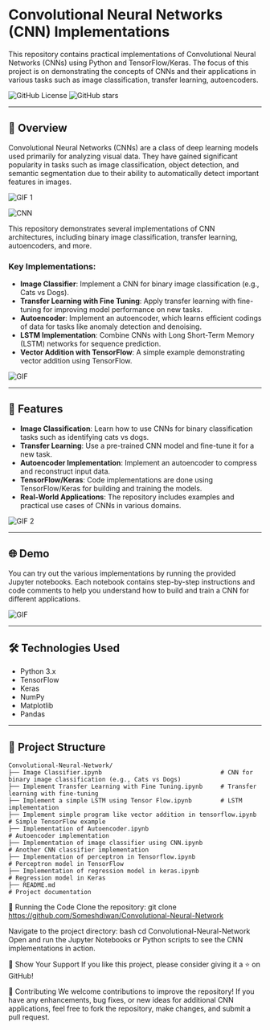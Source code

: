 # Convolutional Neural Networks (CNN) Implementations

This repository contains practical implementations of Convolutional Neural Networks (CNNs) using Python and TensorFlow/Keras. 
The focus of this project is on demonstrating the concepts of CNNs and their applications in various tasks such as image classification, transfer learning, autoencoders.

![GitHub License](https://img.shields.io/github/license/Someshdiwan/Convolutional-Neural-Network)
![GitHub stars](https://img.shields.io/github/stars/Someshdiwan/Convolutional-Neural-Network)

---

## 🚀 Overview

Convolutional Neural Networks (CNNs) are a class of deep learning models used primarily for analyzing visual data. 
They have gained significant popularity in tasks such as image classification, object detection, and semantic segmentation due to their ability to automatically detect important features in images.

![GIF 1](https://drive.google.com/uc?export=view&id=11uHVHsydhuL5xAjfmny6lF8sqeuKL9nf)

![CNN](https://drive.google.com/uc?export=view&id=1E8O4DW6lX5BmXezyvguuis3YWMy4B0II)


This repository demonstrates several implementations of CNN architectures, including binary image classification, transfer learning, autoencoders, and more.

### Key Implementations:

- **Image Classifier**: Implement a CNN for binary image classification (e.g., Cats vs Dogs).
- **Transfer Learning with Fine Tuning**: Apply transfer learning with fine-tuning for improving model performance on new tasks.
- **Autoencoder**: Implement an autoencoder, which learns efficient codings of data for tasks like anomaly detection and denoising.
- **LSTM Implementation**: Combine CNNs with Long Short-Term Memory (LSTM) networks for sequence prediction.
- **Vector Addition with TensorFlow**: A simple example demonstrating vector addition using TensorFlow.

![GIF](https://drive.google.com/uc?export=view&id=1l7Ep-n-7Q31WftmWonDcFAFPmMcwbAMQ)

---

## 🔧 Features

- **Image Classification**: Learn how to use CNNs for binary classification tasks such as identifying cats vs dogs.
- **Transfer Learning**: Use a pre-trained CNN model and fine-tune it for a new task.
- **Autoencoder Implementation**: Implement an autoencoder to compress and reconstruct input data.
- **TensorFlow/Keras**: Code implementations are done using TensorFlow/Keras for building and training the models.
- **Real-World Applications**: The repository includes examples and practical use cases of CNNs in various domains.

![GIF 2](https://drive.google.com/uc?export=view&id=1ZfXNqxQVnM3i7tcARzk2yxBd4SiJ30BL)

---

## 🌐 Demo

You can try out the various implementations by running the provided Jupyter notebooks. Each notebook contains step-by-step instructions and code comments to help you understand how to build and train a CNN for different applications.

![GIF](https://drive.google.com/uc?export=view&id=1mwEkuelDy13k6AIFVpqeQBz_4fJgOczK)

---

## 🛠️ Technologies Used

- Python 3.x
- TensorFlow
- Keras
- NumPy
- Matplotlib
- Pandas

---

## 📂 Project Structure

```plaintext
Convolutional-Neural-Network/
├── Image Classifier.ipynb                                 # CNN for binary image classification (e.g., Cats vs Dogs)
├── Implement Transfer Learning with Fine Tuning.ipynb     # Transfer learning with fine-tuning
├── Implement a simple LSTM using Tensor Flow.ipynb        # LSTM implementation
├── Implement simple program like vector addition in tensorflow.ipynb  # Simple TensorFlow example
├── Implementation of Autoencoder.ipynb                                # Autoencoder implementation
├── Implementation of image classifier using CNN.ipynb                 # Another CNN classifier implementation
├── Implementation of perceptron in Tensorflow.ipynb                   # Perceptron model in TensorFlow
├── Implementation of regression model in keras.ipynb                  # Regression model in Keras
├── README.md                                                          # Project documentation
```

🚀 Running the Code
Clone the repository:
git clone https://github.com/Someshdiwan/Convolutional-Neural-Network

Navigate to the project directory:
bash
cd Convolutional-Neural-Network
Open and run the Jupyter Notebooks or Python scripts to see the CNN implementations in action.

🌟 Show Your Support
If you like this project, please consider giving it a ⭐ on GitHub!

🤝 Contributing
We welcome contributions to improve the repository! If you have any enhancements, bug fixes, or new ideas for additional CNN applications, feel free to fork the repository, make changes, and submit a pull request.
